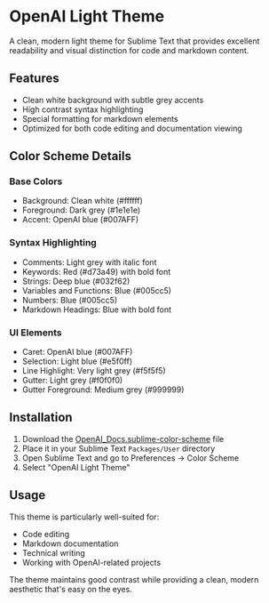 # OpenAI Light Theme

A clean, modern light theme for Sublime Text that provides excellent readability and visual distinction for code and markdown content.

## Features

- Clean white background with subtle grey accents
- High contrast syntax highlighting
- Special formatting for markdown elements
- Optimized for both code editing and documentation viewing

## Color Scheme Details

### Base Colors
- Background: Clean white (#ffffff)
- Foreground: Dark grey (#1e1e1e)
- Accent: OpenAI blue (#007AFF)

### Syntax Highlighting
- Comments: Light grey with italic font
- Keywords: Red (#d73a49) with bold font
- Strings: Deep blue (#032f62)
- Variables and Functions: Blue (#005cc5)
- Numbers: Blue (#005cc5)
- Markdown Headings: Blue with bold font

### UI Elements
- Caret: OpenAI blue (#007AFF)
- Selection: Light blue (#e5f0ff)
- Line Highlight: Very light grey (#f5f5f5)
- Gutter: Light grey (#f0f0f0)
- Gutter Foreground: Medium grey (#999999)

## Installation

1. Download the [OpenAI_Docs.sublime-color-scheme](OpenAI_Docs.sublime-color-scheme) file
2. Place it in your Sublime Text `Packages/User` directory
3. Open Sublime Text and go to Preferences → Color Scheme
4. Select "OpenAI Light Theme"

## Usage

This theme is particularly well-suited for:
- Code editing
- Markdown documentation
- Technical writing
- Working with OpenAI-related projects

The theme maintains good contrast while providing a clean, modern aesthetic that's easy on the eyes.
